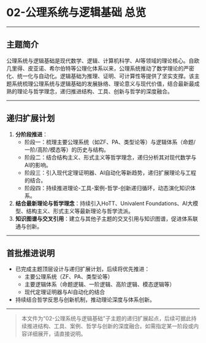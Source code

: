 # 02-公理系统与逻辑基础 总览

---

## 主题简介

公理系统与逻辑基础是现代数学、逻辑、计算机科学、AI等领域的理论核心。自欧几里得、皮亚诺、希尔伯特等公理化体系以来，公理系统推动了数学理论的严密化、统一化与自动化。逻辑基础为推理、证明、可计算性等提供了坚实支撑。该主题系统梳理公理系统与逻辑基础的发展脉络、理论意义与现代价值，结合最新最成熟的理论与哲学理念，递归推进结构、工具、创新与哲学的深度融合。

---

## 递归扩展计划

1. **分阶段推进**：
   - 阶段一：梳理主要公理系统（如ZF、PA、类型论等）与逻辑体系（命题/一阶/高阶/模态等）的历史与结构。
   - 阶段二：结合结构主义、形式主义等哲学理念，递归分析其对现代数学与AI的影响。
   - 阶段三：引入现代定理证明器、AI自动化等新趋势，递归扩展理论与工程的结合。
   - 阶段四：持续推进理论-工具-案例-哲学-创新递归循环，动态演化知识体系。
2. **结合最新理论与哲学理念**：持续引入HoTT、Univalent Foundations、AI大模型、结构主义、形式主义等最新理论与哲学流派。
3. **知识图谱与交叉引用**：建立与其他子主题的交叉引用与知识图谱，促进体系联通与创新。

---

## 首批推进说明

- 已完成主题顶层设计与递归扩展计划，后续将优先推进：
  - 主要公理系统（ZF、PA、类型论等）
  - 主要逻辑体系（命题逻辑、一阶逻辑、高阶逻辑、模态逻辑等）
  - 现代定理证明器与AI自动化的结合
- 持续结合哲学反思与创新机制，推动理论深度与体系创新。

---

> 本文件为“02-公理系统与逻辑基础”子主题的递归扩展起点，后续可据此持续推进结构、工具、案例、哲学与创新的深度融合。如需指定某一阶段或内容详细展开，请直接说明。
